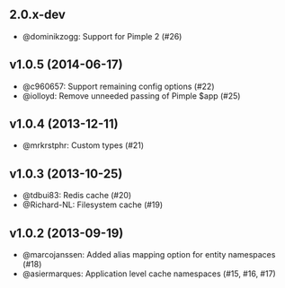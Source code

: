 ## 2.0.x-dev

 * @dominikzogg: Support for Pimple 2 (#26)

## v1.0.5 (2014-06-17)

 * @c960657: Support remaining config options (#22)
 * @iolloyd: Remove unneeded passing of Pimple $app (#25)

## v1.0.4 (2013-12-11)

 * @mrkrstphr: Custom types (#21)

## v1.0.3 (2013-10-25)

 * @tdbui83: Redis cache (#20)
 * @Richard-NL: Filesystem cache (#19)

## v1.0.2 (2013-09-19)

 * @marcojanssen: Added alias mapping option for entity namespaces (#18)
 * @asiermarques: Application level cache namespaces (#15, #16, #17)
